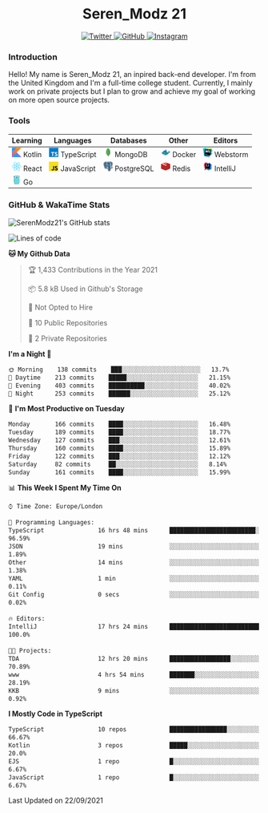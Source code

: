 <div align="center">
  <h1>Seren_Modz 21</h1>
  <a href="https://twitter.com/SerenModz21">
    <img alt="Twitter" src="https://img.shields.io/badge/twitter%20-%231DA1F2.svg?&style=for-the-badge&logo=Twitter&logoColor=white">
  </a>
  <a href="https://github.com/SerenModz21">
    <img alt="GitHub" src="https://img.shields.io/badge/github%20-%23121011.svg?&style=for-the-badge&logo=github&logoColor=white">
  </a>
  <a href="https://www.instagram.com/serenmodz21">
    <img alt="Instagram" src="https://img.shields.io/badge/instagram%20-%23E4405F.svg?&style=for-the-badge&logo=Instagram&logoColor=white">
  </a>
</div>

### Introduction

Hello! My name is Seren_Modz 21, an inpired back-end developer. I'm from the United Kingdom and I'm a full-time college student. Currently, I mainly work on private projects but I plan to grow and achieve my goal of working on more open source projects. 

### Tools

 **Learning**                                        | **Languages**                                               | **Databases**                                               | **Other**                                           | **Editors**                                                  
-----------------------------------------------------|-------------------------------------------------------------|-------------------------------------------------------------|-----------------------------------------------------|--------------------------------------------------------------
 <img width="19px" src="./assets/kotlin.svg"> Kotlin | <img width="19px" src="./assets/typescript.svg"> TypeScript | <img width="19px" src="./assets/mongodb.svg"> MongoDB       | <img width="19px" src="./assets/docker.svg"> Docker | <img width="19px" src="./assets/webstorm.svg"> Webstorm      
 <img width="19px" src="./assets/react.svg"> React   | <img width="19px" src="./assets/javascript.svg"> JavaScript | <img width="19px" src="./assets/postgresql.svg"> PostgreSQL | <img width="19px" src="./assets/redis.svg"> Redis   | <img width="19px" src="./assets/intellij-idea.svg"> IntelliJ
 <img width="19px" src="./assets/go.svg"> Go         |                                                             |                                                             |                                                     |                                                                                                               

### GitHub & WakaTime Stats

![SerenModz21's GitHub stats](https://github-readme-stats.vercel.app/api?username=SerenModz21&show_icons=true&theme=dark)

<!--START_SECTION:waka-->
![Lines of code](https://img.shields.io/badge/From%20Hello%20World%20I%27ve%20Written-30396%20lines%20of%20code-blue)

**🐱 My Github Data** 

> 🏆 1,433 Contributions in the Year 2021
 > 
> 📦 5.8 kB Used in Github's Storage 
 > 
> 🚫 Not Opted to Hire
 > 
> 📜 10 Public Repositories 
 > 
> 🔑 2 Private Repositories  
 > 
**I'm a Night 🦉** 

```text
🌞 Morning    138 commits    ███░░░░░░░░░░░░░░░░░░░░░░   13.7% 
🌆 Daytime    213 commits    █████░░░░░░░░░░░░░░░░░░░░   21.15% 
🌃 Evening    403 commits    ██████████░░░░░░░░░░░░░░░   40.02% 
🌙 Night      253 commits    ██████░░░░░░░░░░░░░░░░░░░   25.12%

```
📅 **I'm Most Productive on Tuesday** 

```text
Monday       166 commits    ████░░░░░░░░░░░░░░░░░░░░░   16.48% 
Tuesday      189 commits    ████░░░░░░░░░░░░░░░░░░░░░   18.77% 
Wednesday    127 commits    ███░░░░░░░░░░░░░░░░░░░░░░   12.61% 
Thursday     160 commits    ████░░░░░░░░░░░░░░░░░░░░░   15.89% 
Friday       122 commits    ███░░░░░░░░░░░░░░░░░░░░░░   12.12% 
Saturday     82 commits     ██░░░░░░░░░░░░░░░░░░░░░░░   8.14% 
Sunday       161 commits    ████░░░░░░░░░░░░░░░░░░░░░   15.99%

```


📊 **This Week I Spent My Time On** 

```text
⌚︎ Time Zone: Europe/London

💬 Programming Languages: 
TypeScript               16 hrs 48 mins      ████████████████████████░   96.59% 
JSON                     19 mins             ░░░░░░░░░░░░░░░░░░░░░░░░░   1.89% 
Other                    14 mins             ░░░░░░░░░░░░░░░░░░░░░░░░░   1.38% 
YAML                     1 min               ░░░░░░░░░░░░░░░░░░░░░░░░░   0.11% 
Git Config               0 secs              ░░░░░░░░░░░░░░░░░░░░░░░░░   0.02%

🔥 Editors: 
IntelliJ                 17 hrs 24 mins      █████████████████████████   100.0%

🐱‍💻 Projects: 
TDA                      12 hrs 20 mins      █████████████████░░░░░░░░   70.89% 
www                      4 hrs 54 mins       ███████░░░░░░░░░░░░░░░░░░   28.19% 
KKB                      9 mins              ░░░░░░░░░░░░░░░░░░░░░░░░░   0.92%

```

**I Mostly Code in TypeScript** 

```text
TypeScript               10 repos            ████████████████░░░░░░░░░   66.67% 
Kotlin                   3 repos             █████░░░░░░░░░░░░░░░░░░░░   20.0% 
EJS                      1 repo              █░░░░░░░░░░░░░░░░░░░░░░░░   6.67% 
JavaScript               1 repo              █░░░░░░░░░░░░░░░░░░░░░░░░   6.67%

```



 Last Updated on 22/09/2021
<!--END_SECTION:waka-->
